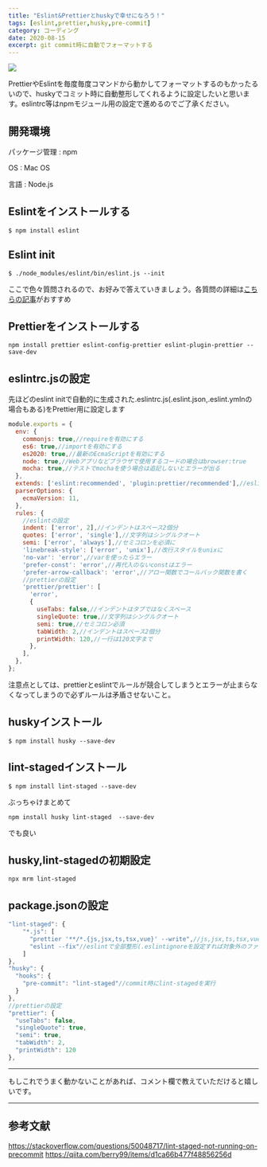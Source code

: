 ```yaml
---
title: "Eslint&Prettierとhuskyで幸せになろう！"
tags: [eslint,prettier,husky,pre-commit]
category: コーディング
date: 2020-08-15
excerpt: git commit時に自動でフォーマットする
---
```


![](https://live.staticflickr.com/65535/50228712952_343e6e5a59_c.jpg)

PrettierやEslintを毎度毎度コマンドから動かしてフォーマットするのもかったるいので、huskyでコミット時に自動整形してくれるように設定したいと思います。eslintrc等はnpmモジュール用の設定で進めるのでご了承ください。

## 開発環境
パッケージ管理 : npm

OS : Mac OS

言語 : Node.js

## Eslintをインストールする
```
$ npm install eslint
```

## Eslint init
```
$ ./node_modules/eslint/bin/eslint.js --init
```
ここで色々質問されるので、お好みで答えていきましょう。各質問の詳細は[こちらの記事](https://qiita.com/jobscale/items/eae90308ad885fa2c78c)がおすすめ

## Prettierをインストールする
```
npm install prettier eslint-config-prettier eslint-plugin-prettier --save-dev
```
## eslintrc.jsの設定
先ほどのeslint initで自動的に生成された.eslintrc.js(.eslint.json,.eslint.ymlnの場合もある)をPrettier用に設定します
```javascript
module.exports = {
  env: {
    commonjs: true,//requireを有効にする
    es6: true,//importを有効にする
    es2020: true,//最新のEcmaScriptを有効にする
    node: true,//Webアプリなどブラウザで使用するコードの場合はbrowser:true
    mocha: true,//テストでmochaを使う場合は追記しないとエラーが出る
  },
  extends: ['eslint:recommended', 'plugin:prettier/recommended'],//eslintとprettier両方を追加
  parserOptions: {
    ecmaVersion: 11,
  },
  rules: {
    //eslintの設定
    indent: ['error', 2],//インデントはスペース2個分
    quotes: ['error', 'single'],//文字列はシングルクオート
    semi: ['error', 'always'],//セミコロンを必須に
    'linebreak-style': ['error', 'unix'],//改行スタイルをunixに
    'no-var': 'error',//varを使ったらエラー
    'prefer-const': 'error',//再代入のないconstはエラー
    'prefer-arrow-callback': 'error',//アロー関数でコールバック関数を書く
    //prettierの設定
    'prettier/prettier': [
      'error',
      {
        useTabs: false,//インデントはタブではなくスペース
        singleQuote: true,//文字列はシングルクオート
        semi: true,//セミコロン必須
        tabWidth: 2,//インデントはスペース2個分
        printWidth: 120,//一行は120文字まで
      },
    ],
  },
};
```
注意点としては、prettierとeslintでルールが競合してしまうとエラーが止まらなくなってしまうので必ずルールは矛盾させないこと。
## huskyインストール
```
$ npm install husky --save-dev
```

## lint-stagedインストール
```
$ npm install lint-staged --save-dev
```
ぶっちゃけまとめて
```
npm install husky lint-staged  --save-dev
```
でも良い
## husky,lint-stagedの初期設定
```
npx mrm lint-staged
```
## package.jsonの設定
```javascript
"lint-staged": {
    "*.js": [
      "prettier '**/*.{js,jsx,ts,tsx,vue}' --write",//js,jsx,ts,tsx,vueファイルを整形
      "eslint --fix"//eslintで全部整形(.eslintignoreを設定すれば対象外のファイルを指定できる)
    ]
},
"husky": {
  "hooks": {
    "pre-commit": "lint-staged"//commit時にlint-stagedを実行
  }
},
//prettierの設定
"prettier": {
  "useTabs": false,
  "singleQuote": true,
  "semi": true,
  "tabWidth": 2,
  "printWidth": 120
},
```

---
もしこれでうまく動かないことがあれば、コメント欄で教えていただけると嬉しいです。

---
## 参考文献
https://stackoverflow.com/questions/50048717/lint-staged-not-running-on-precommit
https://qiita.com/berry99/items/d1ca66b477f48856256d
